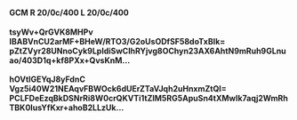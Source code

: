 #### GCM R 20/0c/400 L 20/0c/400
**tsyWv+QrGVK8MHPv**<br/>**IBABVnCU2arMF+BHeW/RTO3/G2oUsODfSF58doTxBIk=**<br/>**pZtZVyr28UNnoCyk9LpldiSwClhRYjvg8OChyn23AX6AhtN9mRuh9GLnuao/403D1q+kf8PXx+QvsKnM...**<br/><br/>
**hOVtIGEYqJ8yFdnC**<br/>**Vgz5i40W21NEAqvFBWOck6dUErZTaVJqh2uHnxmZtQI=**<br/>**PCLFDeEzqBkDSNrRi8W0crQKVTi1tZlM5RG5ApuSn4tXMwIk7aqj2WmRhTBK0IusYfKxr+ahoB2LLzUk...**